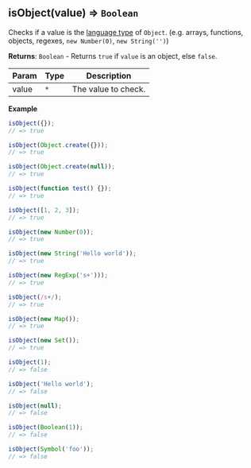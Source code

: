<a name="isObject"></a>

## isObject(value) ⇒ <code>Boolean</code>
Checks if a value is the [language type](https://262.ecma-international.org/#sec-ecmascript-language-types) of `Object`. (e.g. arrays, functions, objects, regexes, `new Number(0)`, `new String('')`)

**Returns**: <code>Boolean</code> - Returns `true` if `value` is an object, else `false`.

| Param | Type | Description |
| --- | --- | --- |
| value | <code>\*</code> | The value to check. |

**Example**  
```js
isObject({});
// => true

isObject(Object.create({}));
// => true

isObject(Object.create(null));
// => true

isObject(function test() {});
// => true

isObject([1, 2, 3]);
// => true

isObject(new Number(0));
// => true

isObject(new String('Hello world'));
// => true

isObject(new RegExp('s+')));
// => true

isObject(/s+/);
// => true

isObject(new Map());
// => true

isObject(new Set());
// => true

isObject(1);
// => false

isObject('Hello world');
// => false

isObject(null);
// => false

isObject(Boolean(1));
// => false

isObject(Symbol('foo'));
// => false
```
